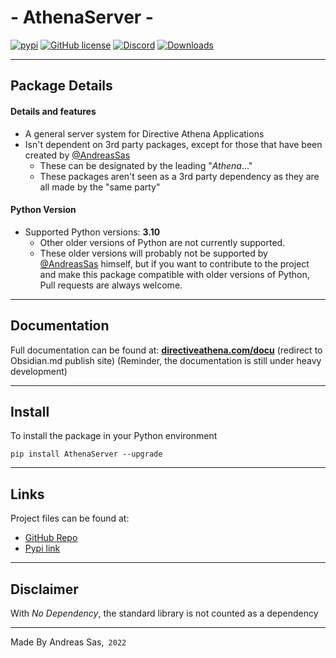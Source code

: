 # - AthenaServer -
[![pypi](https://img.shields.io/pypi/v/AthenaServer)](https://pypi.org/project/AthenaServer/) [![GitHub license](https://img.shields.io/github/license/DirectiveAthena/AthenaServer)](https://github.com/DirectiveAthena/VerSC-AthenaColor/blob/master/LICENSE) [![Discord](https://img.shields.io/discord/814599159926620160?color=maroon)](https://discord.gg/6JcDbhXkCH) [![Downloads](https://pepy.tech/badge/athenaserver)](https://pepy.tech/project/athenaserver)

--- 
## Package Details
#### Details and features 
- A general server system for Directive Athena Applications
- Isn't dependent on 3rd party packages, except for those that have been created by [@AndreasSas](https://github.com/AndreasSas)
  - These can be designated by the leading "*Athena*..."
  - These packages aren't seen as a 3rd party dependency as they are all made by the "same party"

#### Python Version
- Supported Python versions: **3.10**
  - Other older versions of Python are not currently supported. 
  - These older versions will probably not be supported by [@AndreasSas](https://github.com/AndreasSas) himself, but if you want to contribute to the project and make this package compatible with older versions of Python, Pull requests are always welcome.

---
## Documentation
Full documentation can be found at:
**[directiveathena.com/docu](https://publish.obsidian.md/directiveathena/)** (redirect to Obsidian.md publish site)
(Reminder, the documentation is still under heavy development)

---
## Install
To install the package in your Python environment

```
pip install AthenaServer --upgrade
```

---

## Links 
Project files can be found at:    
- [GitHub Repo](https://github.com/DirectiveAthena/AthenaServer)     
- [Pypi link](https://pypi.org/project/AthenaServer/)    

---

## Disclaimer
With  *No Dependency*, the standard library is not counted as a dependency

---
Made By Andreas Sas,` 2022`
